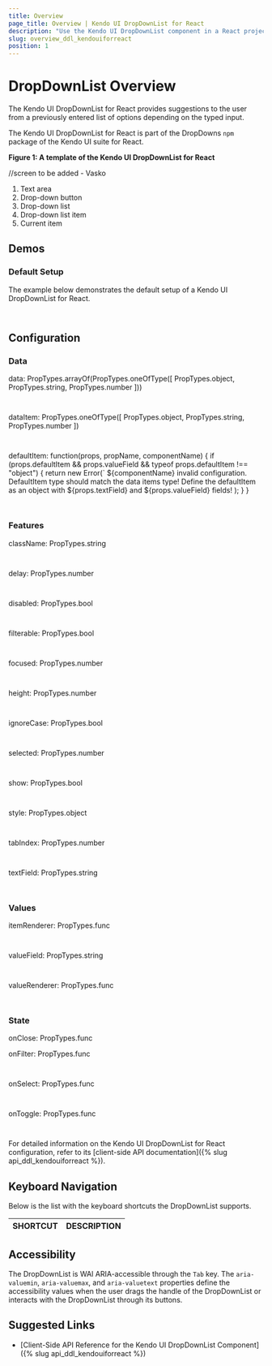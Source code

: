 ```yaml
---
title: Overview
page_title: Overview | Kendo UI DropDownList for React
description: "Use the Kendo UI DropDownList component in a React project."
slug: overview_ddl_kendouiforreact
position: 1
---
```


# DropDownList Overview

The Kendo UI DropDownList for React provides suggestions to the user from a previously entered list of options depending on the typed input.

The Kendo UI DropDownList for React is part of the DropDowns `npm` package of the Kendo UI suite for React.

**Figure 1: A template of the Kendo UI DropDownList for React**

//screen to be added - Vasko

1. Text area
2. Drop-down button
3. Drop-down list
4. Drop-down list item
5. Current item

## Demos

### Default Setup

The example below demonstrates the default setup of a Kendo UI DropDownList for React.

```html-preview

```
```jsx

```

## Configuration

### Data

data: PropTypes.arrayOf(PropTypes.oneOfType([
            PropTypes.object,
            PropTypes.string,
            PropTypes.number
        ]))
        
```html

```
```jsx

``` 

dataItem: PropTypes.oneOfType([
        PropTypes.object,
        PropTypes.string,
        PropTypes.number
    ])

```html

```
```jsx

```   

defaultItem: function(props, propName, componentName) {
    if (props.defaultItem && props.valueField && typeof props.defaultItem !== "object") {
        return new Error(`
            ${componentName} invalid configuration.
            DefaultItem type should match the data items type!
            Define the defaultItem as an object with ${props.textField} and ${props.valueField} fields!
        );
    }
}

```html

```
```jsx

```

### Features

className: PropTypes.string

```html

```
```jsx

```

delay: PropTypes.number

```html

```
```jsx

```

disabled: PropTypes.bool

```html

```
```jsx

```

filterable: PropTypes.bool

```html

```
```jsx

```

focused: PropTypes.number

```html

```
```jsx

```

height: PropTypes.number

```html

```
```jsx

```

ignoreCase: PropTypes.bool

```html

```
```jsx

```

selected: PropTypes.number

```html

```
```jsx

```

show: PropTypes.bool 

```html

```
```jsx

```

style: PropTypes.object 

```html

```
```jsx

```

tabIndex: PropTypes.number

```html

```
```jsx

```

textField: PropTypes.string

```html

```
```jsx

```

### Values

itemRenderer: PropTypes.func

```html

```
```jsx

```

valueField: PropTypes.string

```html

```
```jsx

```

valueRenderer: PropTypes.func

```html

```
```jsx

```

### State

onClose: PropTypes.func


onFilter: PropTypes.func

```html

```
```jsx

```

onSelect: PropTypes.func

```html

```
```jsx

```

onToggle: PropTypes.func

```html

```
```jsx

```

For detailed information on the Kendo UI DropDownList for React configuration, refer to its [client-side API documentation]({% slug api_ddl_kendouiforreact %}).

## Keyboard Navigation

Below is the list with the keyboard shortcuts the DropDownList supports.

| SHORTCUT                            | DESCRIPTION         |
|:---                                 |:---                 |

## Accessibility

The DropDownList is WAI ARIA-accessible through the `Tab` key. The `aria-valuemin`, `aria-valuemax`, and `aria-valuetext` properties define the accessibility values when the user drags the handle of the DropDownList or interacts with the DropDownList through its buttons.

## Suggested Links

* [Client-Side API Reference for the Kendo UI DropDownList Component]({% slug api_ddl_kendouiforreact %})
